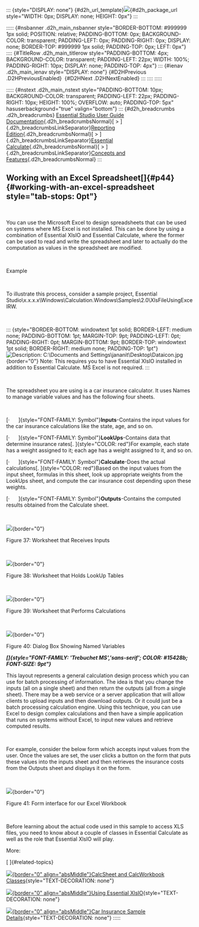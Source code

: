 ::: {style="DISPLAY: none"}
[](ms-xhelp:///?Id=d2h_url_template){#d2h_url_template}![](!package_url!){#d2h_package_url style="WIDTH: 0px; DISPLAY: none; HEIGHT: 0px"}
:::

::::: {#nsbanner .d2h_main_nsbanner style="BORDER-BOTTOM: #999999 1px solid; POSITION: relative; PADDING-BOTTOM: 0px; BACKGROUND-COLOR: transparent; PADDING-LEFT: 0px; PADDING-RIGHT: 0px; DISPLAY: none; BORDER-TOP: #999999 1px solid; PADDING-TOP: 0px; LEFT: 0px"}
:::: {#TitleRow .d2h_main_titlerow style="PADDING-BOTTOM: 4px; BACKGROUND-COLOR: transparent; PADDING-LEFT: 22px; WIDTH: 100%; PADDING-RIGHT: 10px; DISPLAY: none; PADDING-TOP: 4px"}
::: {#ienav .d2h_main_ienav style="DISPLAY: none"}
[](ms-xhelp:///?Id=955dbee0-f390-4c6e-877f-f9ecfc3e37b6){#D2HPrevious .D2HPreviousEnabled}  [](ms-xhelp:///?Id=27419508-cc91-44ab-aba0-6983409ab015){#D2HNext .D2HNextEnabled}
:::
::::
:::::

::::: {#nstext .d2h_main_nstext style="PADDING-BOTTOM: 10px; BACKGROUND-COLOR: transparent; PADDING-LEFT: 22px; PADDING-RIGHT: 10px; HEIGHT: 100%; OVERFLOW: auto; PADDING-TOP: 5px" hasuserbackground="true" valign="bottom"}
::: {#d2h_breadcrumbs .d2h_breadcrumbs}
[Essential Studio User Guide Documentation](ms-xhelp:///?Id=12457748-09e3-4d74-a240-8e049cedf030){.d2h_breadcrumbsNormal}[ \> ]{.d2h_breadcrumbsLinkSeparator}[Reporting Edition](ms-xhelp:///?Id=027aa5b6-6676-4f93-ad23-c20e8c45792e){.d2h_breadcrumbsNormal}[ \> ]{.d2h_breadcrumbsLinkSeparator}[Essential Calculate](ms-xhelp:///?Id=2ea52c7f-a332-43bd-9ca7-2ea0898ff54e){.d2h_breadcrumbsNormal}[ \> ]{.d2h_breadcrumbsLinkSeparator}[Concepts and Features](ms-xhelp:///?Id=91222e44-d3ca-4392-8f0f-41bd2ae3dd3f){.d2h_breadcrumbsNormal}
:::

## Working with an Excel Spreadsheet[]{#p44} {#working-with-an-excel-spreadsheet style="tab-stops: 0pt"}

 

You can use the Microsoft Excel to design spreadsheets that can be used on systems where MS Excel is not installed. This can be done by using a combination of Essential XlsIO and Essential Calculate, where the former can be used to read and write the spreadsheet and later to actually do the computation as values in the spreadsheet are modified.

 

Example

 

To illustrate this process, consider a sample project, Essential Studio\\x.x.x.x\\Windows\\Calculation.Windows\\Samples\\2.0\\XlsFileUsingExcelRW.

 

::: {style="BORDER-BOTTOM: windowtext 1pt solid; BORDER-LEFT: medium none; PADDING-BOTTOM: 1pt; MARGIN-TOP: 9pt; PADDING-LEFT: 0pt; PADDING-RIGHT: 0pt; MARGIN-BOTTOM: 9pt; BORDER-TOP: windowtext 1pt solid; BORDER-RIGHT: medium none; PADDING-TOP: 1pt"}
![Description: C:\\Documents and Settings\\jananit\\Desktop\\Dataicon.jpg](ImagesExt/image18_1.jpg){border="0"} Note: This requires you to have Essential XlsIO installed in addition to Essential Calculate. MS Excel is not required.
:::

 

The spreadsheet you are using is a car insurance calculator. It uses Names to manage variable values and has the following four sheets.

 

[·      ]{style="FONT-FAMILY: Symbol"}**Inputs**-Contains the input values for the car insurance calculations like the state, age, and so on.

[·      ]{style="FONT-FAMILY: Symbol"}**LookUps**-Contains data that determine insurance rates[. ]{style="COLOR: red"}For example, each state has a weight assigned to it; each age has a weight assigned to it, and so on.

[·      ]{style="FONT-FAMILY: Symbol"}**Calculate**-Does the actual calculations[. ]{style="COLOR: red"}Based on the input values from the input sheet, formulas in this sheet, look up appropriate weights from the LookUps sheet, and compute the car insurance cost depending upon these weights.

[·      ]{style="FONT-FAMILY: Symbol"}**Outputs**-Contains the computed results obtained from the Calculate sheet.

 

![](ImagesExt/image18_40.gif){border="0"}

Figure 37: Worksheet that Receives Inputs

 

![](ImagesExt/image18_41.gif){border="0"}

Figure 38: Worksheet that Holds LookUp Tables

 

![](ImagesExt/image18_42.gif){border="0"}

Figure 39: Worksheet that Performs Calculations

 

![](ImagesExt/image18_43.gif){border="0"}

Figure 40: Dialog Box Showing Named Variables

***[]{style="FONT-FAMILY: 'Trebuchet MS','sans-serif'; COLOR: #15428b; FONT-SIZE: 9pt"}*** 

This layout represents a general calculation design process which you can use for batch processing of information. The idea is that you change the inputs (all on a single sheet) and then return the outputs (all from a single sheet). There may be a web service or a server application that will allow clients to upload inputs and then download outputs. Or it could just be a batch processing calculation engine. Using this technique, you can use Excel to design complex calculations and then have a simple application that runs on systems without Excel, to input new values and retrieve computed results.

 

For example, consider the below form which accepts input values from the user. Once the values are set, the user clicks a button on the form that puts these values into the inputs sheet and then retrieves the insurance costs from the Outputs sheet and displays it on the form.

 

![](ImagesExt/image18_44.gif){border="0"}

Figure 41: Form interface for our Excel Workbook

 

Before learning about the actual code used in this sample to access XLS files, you need to know about a couple of classes in Essential Calculate as well as the role that Essential XlsIO will play.

More:

[ ]{#related-topics}

[![](button.gif){border="0" align="absMiddle"}CalcSheet and CalcWorkbook Classes](ms-xhelp:///?Id=27419508-cc91-44ab-aba0-6983409ab015){style="TEXT-DECORATION: none"}

[![](button.gif){border="0" align="absMiddle"}Using Essential XlsIO](ms-xhelp:///?Id=75c7442e-381f-46d4-8138-7ec920d1f1bb){style="TEXT-DECORATION: none"}

[![](button.gif){border="0" align="absMiddle"}Car Insurance Sample Details](ms-xhelp:///?Id=786edd05-3883-44b1-8f10-e4434b3fcb72){style="TEXT-DECORATION: none"}
:::::
